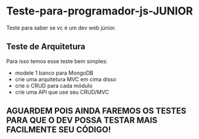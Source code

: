 # Teste-para-programador-js-JUNIOR

Teste para saber se vc é um dev web júnior.

## Teste de Arquitetura
Para isso temos esse teste bem simples:

- modele 1 banco para MongoDB
- crie uma arquitetura MVC em cima disso
- crie o CRUD para cada módulo
- crie uma API que use seu CRUD/MVC


## AGUARDEM POIS AINDA FAREMOS OS TESTES PARA QUE O DEV POSSA TESTAR MAIS FACILMENTE SEU CÓDIGO!
